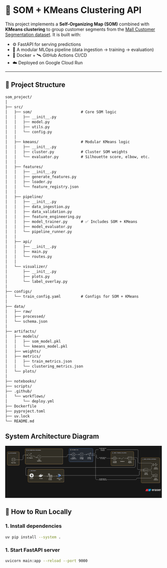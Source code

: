 # 🧠 SOM + KMeans Clustering API

This project implements a **Self-Organizing Map (SOM)** combined with **KMeans clustering** to group customer segments from the [Mall Customer Segmentation dataset](https://www.kaggle.com/datasets/vjchoudhary7/customer-segmentation-tutorial). It is built with:

- ⚙️ FastAPI for serving predictions
- 🧪 A modular MLOps pipeline (data ingestion → training → evaluation)
- 🐳 Docker + 🛰️ GitHub Actions CI/CD
- ☁️ Deployed on Google Cloud Run

---

## 📁 Project Structure

```text
som_project/
│
├── src/
│   ├── som/                      # Core SOM logic
│   │   ├── __init__.py
│   │   ├── model.py
│   │   ├── utils.py
│   │   └── config.py
│   │
│   ├── kmeans/                   # Modular KMeans logic
│   │   ├── __init__.py
│   │   ├── cluster.py            # Cluster SOM weights
│   │   └── evaluator.py          # Silhouette score, elbow, etc.
│   │
│   ├── features/
│   │   ├── __init__.py
│   │   ├── generate_features.py
│   │   ├── loader.py
│   │   └── feature_registry.json
│   │
│   ├── pipeline/
│   │   ├── __init__.py
│   │   ├── data_ingestion.py
│   │   ├── data_validation.py
│   │   ├── feature_engineering.py
│   │   ├── model_trainer.py      # ✅ Includes SOM + KMeans
│   │   ├── model_evaluator.py
│   │   └── pipeline_runner.py
│   │
│   ├── api/
│   │   ├── __init__.py
│   │   ├── main.py
│   │   └── routes.py
│   │
│   └── visualizer/
│       ├── __init__.py
│       ├── plots.py
│       └── label_overlay.py
│
├── configs/
│   └── train_config.yaml         # Configs for SOM + KMeans
│
├── data/
│   ├── raw/
│   ├── processed/
│   └── schema.json
│
├── artifacts/
│   ├── models/
│   │   ├── som_model.pkl
│   │   └── kmeans_model.pkl
│   ├── weights/
│   ├── metrics/
│   │   ├── train_metrics.json
│   │   └── clustering_metrics.json
│   └── plots/
│
├── notebooks/
├── scripts/
├── .github/
│   └── workflows/
│       └── deploy.yml
├── Dockerfile
├── pyproject.toml
├── uv.lock
└── README.md
```

## System Architecture Diagram
![alt text](diagram-export-7-13-2025-12_23_11-PM.png)

## 🚀 How to Run Locally

### 1. Install dependencies

```bash
uv pip install --system .
```

### 1. Start FastAPI server

```bash
uvicorn main:app --reload --port 9000
```


